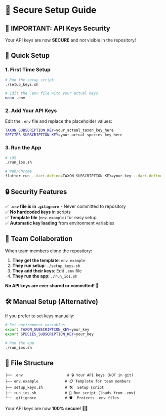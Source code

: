 # 🔐 Secure Setup Guide

## 🚨 **IMPORTANT: API Keys Security**

Your API keys are now **SECURE** and not visible in the repository!

## 🚀 **Quick Setup**

### 1. **First Time Setup**
```bash
# Run the setup script
./setup_keys.sh

# Edit the .env file with your actual keys
nano .env
```

### 2. **Add Your API Keys**
Edit the `.env` file and replace the placeholder values:
```bash
TAXON_SUBSCRIPTION_KEY=your_actual_taxon_key_here
SPECIES_SUBSCRIPTION_KEY=your_actual_species_key_here
```

### 3. **Run the App**
```bash
# iOS
./run_ios.sh

# Web/Chrome
flutter run --dart-define=TAXON_SUBSCRIPTION_KEY=your_key --dart-define=SPECIES_SUBSCRIPTION_KEY=your_key -d chrome
```

## 🔒 **Security Features**

✅ **`.env` file is in `.gitignore`** - Never committed to repository  
✅ **No hardcoded keys** in scripts  
✅ **Template file** (`env.example`) for easy setup  
✅ **Automatic key loading** from environment variables  

## 👥 **Team Collaboration**

When team members clone the repository:

1. **They get the template**: `env.example`
2. **They run setup**: `./setup_keys.sh` 
3. **They add their keys**: Edit `.env` file
4. **They run the app**: `./run_ios.sh`

**No API keys are ever shared or committed!** 🎉

## 🛠️ **Manual Setup (Alternative)**

If you prefer to set keys manually:

```bash
# Set environment variables
export TAXON_SUBSCRIPTION_KEY=your_key
export SPECIES_SUBSCRIPTION_KEY=your_key

# Run the app
./run_ios.sh
```

## 📁 **File Structure**

```
├── .env                    # 🔒 Your API keys (NOT in git)
├── env.example            # 📋 Template for team members
├── setup_keys.sh          # 🛠️  Setup script
├── run_ios.sh             # 🚀 Run script (loads from .env)
└── .gitignore             # 🛡️  Protects .env files
```

Your API keys are now **100% secure**! 🔐✨
